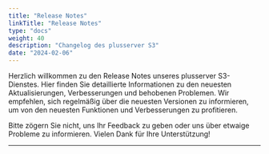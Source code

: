 ```yaml
---
title: "Release Notes"
linkTitle: "Release Notes"
type: "docs"
weight: 40
description: "Changelog des plusserver S3"
date: "2024-02-06"
---
```

Herzlich willkommen zu den Release Notes unseres plusserver S3-Dienstes. Hier finden Sie detaillierte Informationen zu den neuesten Aktualisierungen, Verbesserungen und behobenen Problemen. Wir empfehlen, sich regelmäßig über die neuesten Versionen zu informieren, um von den neuesten Funktionen und Verbesserungen zu profitieren.

Bitte zögern Sie nicht, uns Ihr Feedback zu geben oder uns über etwaige Probleme zu informieren. Vielen Dank für Ihre Unterstützung!

---